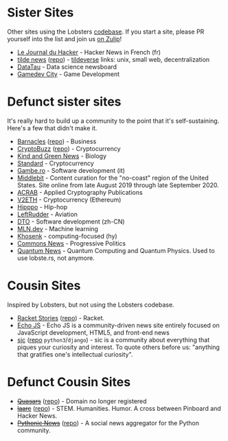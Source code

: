 # Sister Sites

Other sites using the Lobsters [codebase](https://github.com/lobsters/lobsters).
If you start a site, please PR yourself into the list and join us [on Zulip](https://lobsters.zulipchat.com)!

* [Le Journal du Hacker](https://www.journalduhacker.net/) - Hacker News in French (fr)
* [tilde news](https://tilde.news/) ([repo](https://tildegit.org/tildeverse/tilde.news)) - [tildeverse](https://tildeverse.org) links: unix, small web, decentralization
* [DataTau](https://datatau.net/) - Data science newsboard
* [Gamedev City](https://gamedev.city/) - Game Development

# Defunct sister sites

It's really hard to build up a community to the point that it's self-sustaining.
Here's a few that didn't make it.

* [Barnacles](https://www.barnacl.es) ([repo](https://github.com/pushcx/barnacl.es)) - Business
* [CryptoBuzz](https://cryptobuzz.io/) ([repo](https://github.com/lukehamilton/cryptobuzz)) - Cryptocurrency
* [Kind and Green News](http://news.kindandgreenworld.com/) - Biology
* [Standard](https://std.bz/) - Cryptocurrency
* [Gambe.ro](https://gambe.ro) - Software development (it)
* [Middlebit](https://middlebit.com/) - Content curation for the "no-coast" region of the United States. Site online from late August 2019 through late September 2020.
* [ACRAB](https://acrab.isi.jhu.edu/) - Applied Cryptography Publications
* [V2ETH](https://v2eth.com) - Cryptocurrency (Ethereum)
* [Hipppo](https://hipppo.fm) - Hip-hop
* [LeftRudder](https://leftrudder.net/) - Aviation
* [DTO](https://dto.pipecraft.net/) - Software development (zh-CN)
* [MLN.dev](https://mln.dev/) - Machine learning
* [Khosenk](https://խօսենք.ցանցառներ.հայ/) - computing-focused (hy)
* [Commons News](https://commons.news/) - Progressive Politics
* [Quantum News](https://news.aqora.io) - Quantum Computing and Quantum Physics. Used to use lobste.rs, not anymore.

# Cousin Sites

Inspired by Lobsters, but not using the Lobsters codebase.

* [Racket Stories](https://racket-stories.com/) ([repo](https://github.com/soegaard/racket-stories)) - Racket.
* [Echo JS](https://www.echojs.com/) - Echo JS is a community-driven news site entirely focused on JavaScript development, HTML5, and front-end news
* [sic](https://sic.pm/) ([repo](https://github.com/epilys/sic) `python3`/`django`) - sic is a community about everything that piques your curiosity and interest. To quote others before us: "anything that gratifies one's intellectual curiosity".

# Defunct Cousin Sites

* <s>[Quasars](https://quasa.rs)</s> ([repo](https://github.com/kineticdial/quasars)) - Domain no longer registered
* <s>[laarc](https://www.laarc.io/)</s> ([repo](https://github.com/laarc/laarc)) - STEM. Humanities. Humor. A cross between Pinboard and Hacker News.
* <s>[Pythonic News](https://news.python.sc/)</s> ([repo](https://github.com/sebst/pythonic-news)) - A social news aggregator for the Python community.

